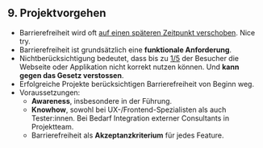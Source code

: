 ## 9. Projektvorgehen

<div class="fragment">

- Barrierefreiheit wird oft [auf einen späteren Zeitpunkt verschoben](https://www.adnovum.com/de/blog/digitale-baustellen-vermeiden-dank-barrierefreiheit). Nice try.
- Barrierefreiheit ist grundsätzlich eine **funktionale Anforderung**.
- Nichtberücksichtigung bedeutet, dass bis zu [1/5](/#/2/1) der Besucher die Webseite oder Applikation nicht korrekt nutzen können. Und **kann gegen das Gesetz verstossen**.
- Erfolgreiche Projekte berücksichtigen Barrierefreiheit von Beginn weg.
- Voraussetzungen:
  - **Awareness**, insbesondere in der Führung.
  - **Knowhow**, sowohl bei UX-/Frontend-Spezialisten als auch Tester:innen. Bei Bedarf Integration externer Consultants in Projektteam.
  - Barrierefreiheit als **Akzeptanzkriterium** für jedes Feature.

</div>
